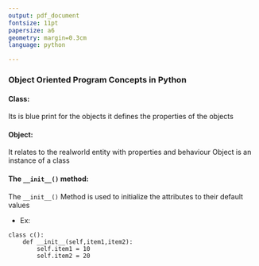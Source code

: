 ```yaml
---
output: pdf_document
fontsize: 11pt
papersize: a6
geometry: margin=0.3cm
language: python

---
```


### Object Oriented Program Concepts in Python

#### Class:
Its is blue print for the objects it defines the properties of the objects

#### Object:
It relates to the realworld entity with properties and behaviour
Object is an instance of a class

#### The `__init__()` method:
The `__init__()` Method is used to initialize the attributes to their default values
- Ex:

```
class c():
    def __init__(self,item1,item2):
        self.item1 = 10
        self.item2 = 20

```



